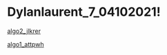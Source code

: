 # Dylanlaurent_7_04102021!
[algo2_jlkrer](https://user-images.githubusercontent.com/77469878/162948048-fcf5f4e1-0b56-47f9-b5cc-2893a6d8f693.png)


[algo1_attpwh](https://user-images.githubusercontent.com/77469878/162948056-cd125238-d8a4-41b1-aad1-da7a2f279b01.png)
